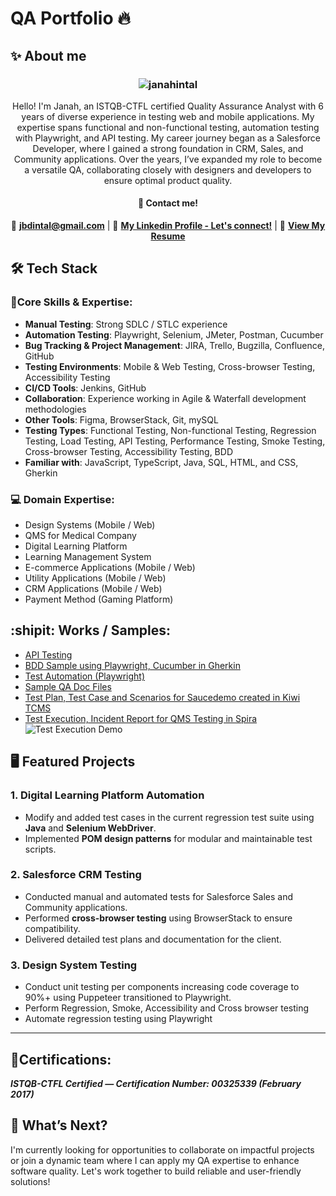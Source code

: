 # QA Portfolio 🔥

## **✨ About me**
<!-- ![Header](https://user-images.githubusercontent.com/header-image.jpg) Replace with your actual header image -->
<h3 align="center"> <img src="https://komarev.com/ghpvc/?username=janahbeatriz&color=ff69b4" alt="janahintal" /> </h3>
<p align="center" alt="janahintal">
Hello! I'm Janah, an ISTQB-CTFL certified Quality Assurance Analyst with 6 years of diverse experience in testing web and mobile applications. My expertise spans functional and non-functional testing, automation testing with Playwright, and API testing. My career journey began as a Salesforce Developer, where I gained a strong foundation in CRM, Sales, and Community applications. Over the years, I’ve expanded my role to become a versatile QA, collaborating closely with designers and developers to ensure optimal product quality.

#### <p align=center> 📱 **Contact me!** </p>
<p align="center"> 
  💌 <a href="mailto:jbdintal@gmail.com"><strong>jbdintal@gmail.com</strong></a>  |
  💼 <a href="https://www.linkedin.com/in/janahintal"><strong>My Linkedin Profile - Let's connect!</strong></a> |
  🍒 <a href="https://drive.google.com/file/d/1jrZ1JwsipmD0Zk4CejgPz8lv8xJ-TE30/view?usp=sharing"><strong>View My Resume</strong></a>
</p>

## **🛠️ Tech Stack**
### **🚀Core Skills & Expertise:**
- **Manual Testing**: Strong SDLC / STLC experience
- **Automation Testing**: Playwright, Selenium, JMeter, Postman, Cucumber
- **Bug Tracking & Project Management**: JIRA, Trello, Bugzilla, Confluence, GitHub
- **Testing Environments**: Mobile & Web Testing, Cross-browser Testing, Accessibility Testing
- **CI/CD Tools**: Jenkins, GitHub
- **Collaboration**: Experience working in Agile & Waterfall development methodologies
- **Other Tools**: Figma, BrowserStack, Git, mySQL
- **Testing Types**: Functional Testing, Non-functional Testing, Regression Testing, Load Testing, API Testing, Performance Testing, Smoke Testing, Cross-browser Testing, Accessibility Testing, BDD
- **Familiar with**: JavaScript, TypeScript, Java, SQL, HTML, and CSS, Gherkin
### **💻 Domain Expertise:**
- Design Systems (Mobile / Web)
- QMS for Medical Company
- Digital Learning Platform
- Learning Management System
- E-commerce Applications (Mobile / Web)
- Utility Applications (Mobile / Web)
- CRM Applications  (Mobile / Web)
- Payment Method (Gaming Platform)

## **:shipit: Works / Samples:**
- [API Testing](https://github.com/janahbeatriz/petstore-api)
- [BDD Sample using Playwright, Cucumber in Gherkin](https://github.com/janahbeatriz/bdd-playwright-cucumber/tree/main)
- [Test Automation (Playwright)](https://github.com/janahbeatriz/playwright-demo)
- [Sample QA Doc Files](https://drive.google.com/drive/folders/1G2ZyW1OxvQZw_bFqdgn-NXl--H9Mj6Bw?usp=sharing)
- [Test Plan, Test Case and Scenarios for Saucedemo created in Kiwi TCMS](https://public.tenant.kiwitcms.org/plan/11474/saucedemo-test-plan)
- [Test Execution, Incident Report for QMS Testing in Spira](https://imgur.com/a/ybWCPlp)
![Test Execution Demo](https://s5.ezgif.com/tmp/ezgif-50dfe0dd0f34b.gif)

## **🖥️ Featured Projects**
### **1. Digital Learning Platform Automation**
- Modify and added test cases in the current regression test suite using **Java** and **Selenium WebDriver**.
- Implemented **POM design patterns** for modular and maintainable test scripts.

### **2. Salesforce CRM Testing**
- Conducted manual and automated tests for Salesforce Sales and Community applications.
- Performed **cross-browser testing** using BrowserStack to ensure compatibility.
- Delivered detailed test plans and documentation for the client.

### **3. Design System Testing**
- Conduct unit testing per components increasing code coverage to 90%+ using Puppeteer transitioned to Playwright. 
- Perform Regression, Smoke, Accessibility and Cross browser testing
- Automate regression testing using Playwright

---

## **📜Certifications:**
_**ISTQB-CTFL Certified — Certification Number: 00325339 (February 2017)**_


## **🎯 What’s Next?**
I'm currently looking for opportunities to collaborate on impactful projects or join a dynamic team where I can apply my QA expertise to enhance software quality. Let's work together to build reliable and user-friendly solutions!



